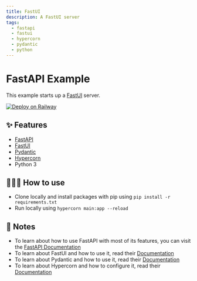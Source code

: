 ```yaml
---
title: FastUI
description: A FastUI server
tags:
  - fastapi
  - fastui
  - hypercorn
  - pydantic
  - python
---
```


# FastAPI Example

This example starts up a [FastUI](https://github.com/pydantic/FastUI/tree/main) server.

[![Deploy on Railway](https://railway.app/button.svg)](https://railway.app/template/O2XqhT?referralCode=c-aq4K)

## ✨ Features

- [FastAPI](https://fastapi.tiangolo.com/)
- [FastUI](https://github.com/pydantic/FastUI/tree/main)
- [Pydantic](https://pydantic-docs.helpmanual.io/)
- [Hypercorn](https://hypercorn.readthedocs.io/)
- Python 3

## 🙋🏿‍♀️ How to use

- Clone locally and install packages with pip using `pip install -r requirements.txt`
- Run locally using `hypercorn main:app --reload`

## 📝 Notes

- To learn about how to use FastAPI with most of its features, you can visit the [FastAPI Documentation](https://fastapi.tiangolo.com/tutorial/)
- To learn about FastUI and how to use it, read their [Documentation](https://github.com/pydantic/FastUI/tree/main)
- To learn about Pydantic and how to use it, read their [Documentation](https://pydantic-docs.helpmanual.io/)
- To learn about Hypercorn and how to configure it, read their [Documentation](https://hypercorn.readthedocs.io/)
